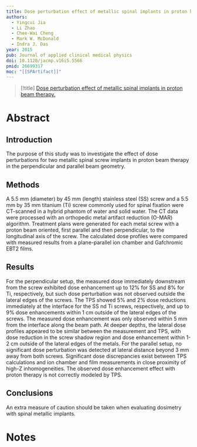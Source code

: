 ```yaml
---
title: Dose perturbation effect of metallic spinal implants in proton beam therapy.
authors:
  - Yingcui Jia
  - Li Zhao
  - Chee-Wai Cheng
  - Mark W. McDonald
  - Indra J. Das
year: 2015
pub: Journal of applied clinical medical physics
doi: 10.1120/jacmp.v16i5.5566
pmid: 26699317
moc: "[[SPArtifact]]"
---
```

>[!title]
[Dose perturbation effect of metallic spinal implants in proton beam therapy.](https://pubmed.ncbi.nlm.nih.gov/26699317/)

# Abstract
## Introduction
The purpose of this study was to investigate the effect of dose perturbations for two metallic spinal screw implants in proton beam therapy in the perpendicular and parallel beam geometry.

## Methods
A 5.5 mm (diameter) by 45 mm (length) stainless steel (SS) screw and a 5.5 mm by 35 mm titanium (Ti) screw commonly used for spinal fixation were CT-scanned in a hybrid phantom of water and solid water. The CT data were processed with an orthopedic metal artifact reduction (O-MAR) algorithm. Treatment plans were generated for each metal screw with a proton beam oriented, first parallel and then perpendicular, to the longitudinal axis of the screw. The calculated dose profiles were compared with measured results from a plane-parallel ion chamber and Gafchromic EBT2 films.

## Results
For the perpendicular setup, the measured dose immediately downstream from the screw exhibited dose enhancement up to 12% for SS and 8% for Ti, respectively, but such dose perturbation was not observed outside the lateral edges of the screws. The TPS showed 5% and 2% dose reductions immediately at the interface for the SS nd Ti screws, respectively, and up to 9% dose enhancements within 1 cm outside of the lateral edges of the screws. The measured dose enhancement was only observed within 5 mm from the interface along the beam path. At deeper depths, the lateral dose profiles appeared to be similar between the measurement and TPS, with dose reduction in the screw shadow region and dose enhancement within 1-2 cm outside of the lateral edges of the metals. For the parallel setup, no significant dose perturbation was detected at lateral distance beyond 3 mm away from both screws. Significant dose discrepancies exist between TPS calculations and ion chamber and film measurements in close proximity of high-Z inhomogeneities. The observed dose enhancement effect with proton therapy is not correctly modeled by TPS.

## Conclusions
An extra measure of caution should be taken when evaluating dosimetry with spinal metallic implants.

# Notes
